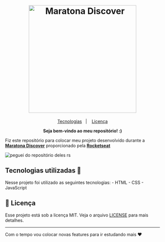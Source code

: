 
<h1 align="center">
     <a href="https://rocketseat.com.br" target="_blank"> 
       <img alt="Maratona Discover" title="#MaratonaDiscover" src="https://svgshare.com/i/Tno.svg" width="350px" />
    </a>
  </h1>
  
<p align="center">
  <a href="#tecnologias">Tecnologias</a>&nbsp;&nbsp;&nbsp;|&nbsp;&nbsp;&nbsp;
  <a href="#memo-licença">Licença</a>
</p>

<div align="center"><strong>Seja bem-vindo ao meu repositório! :)</strong></div>

Fiz este repositório para colocar meu projeto desenvolvido durante a **[Maratona Discover](https://maratonadiscover.rocketseat.com.br/maratona/aula-01)** proporcionado pela **[Rocketseat](https://rocketseat.com.br/)**

![peguei do repositório deles rs](https://raw.githubusercontent.com/rocketseat-education/maratona-discover-01/main/.github/devfinances.png)

<h2 id="tecnologias">Tecnologias utilizadas 🚀</h2>
Nesse projeto foi utilizado as seguintes tecnologias:
-   HTML
-   CSS
-   JavaScript

## :memo: Licença

Esse projeto está sob a licença MIT. Veja o arquivo [LICENSE](LICENSE.md) para mais detalhes.

---
Com o tempo vou colocar novas features para ir estudando mais ♥




